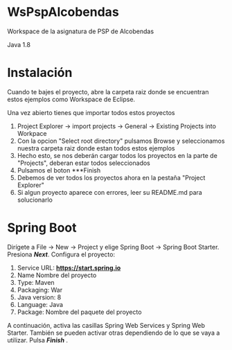 # WsPspAlcobendas

Workspace de la asignatura de PSP de Alcobendas

Java 1.8

# Instalación
Cuando te bajes el proyecto, abre la carpeta raiz donde se encuentran estos
ejemplos como Workspace de Eclipse.

Una vez abierto tienes que importar todos estos proyectos
1) Project Explorer -> import projects -> General -> Existing Projects into Workpace
2) Con la opcion "Select root directory" pulsamos Browse y seleccionamos nuestra carpeta
raiz donde estan todos estos ejemplos
3) Hecho esto, se nos deberán cargar todos los proyectos en la parte de "Projects", deberan
estar todos seleccionados
4) Pulsamos el boton ***Finish
5) Debemos de ver todos los proyectos ahora en la pestaña "Project Explorer"
6) Si algun proyecto aparece con errores, leer su README.md para solucionarlo


# Spring Boot

Dirígete a File -> New -> Project y elige Spring Boot -> Spring Boot Starter. Presiona ***Next***.
Configura el proyecto:
 1) Service URL: **https://start.spring.io**
 2) Name Nombre del proyecto
 3) Type: Maven
 4) Packaging: War
 5) Java version: 8
 6) Language: Java
 7) Package: Nombre del paquete del proyecto

A continuación, activa las casillas Spring Web Services y Spring Web Starter.
También se pueden activar otras dependiendo de lo que se vaya a utilizar. Pulsa ***Finish*** .
